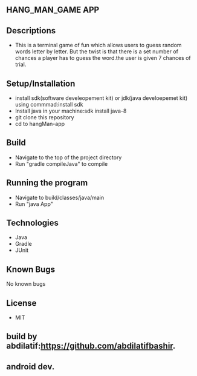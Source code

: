 ## HANG_MAN_GAME APP

## Descriptions
* This is a terminal game of fun which allows users to guess random words letter by letter. But the twist is that there is a set number of chances a player has to guess the word.the user is given 7 chances of trial.
## Setup/Installation
* install sdk(software develeopement kit) or jdk(java develoepemet kit) using commmad:install sdk
* Install java in your machine:sdk install java-8
* git clone <repository-url> this repository
* cd to hangMan-app<project directory>


## Build

* Navigate to the top of the project directory
* Run "gradle compileJava" to compile

## Running the program

* Navigate to build/classes/java/main
* Run "java App"

## Technologies
* Java
* Gradle
* JUnit

## Known Bugs

No known bugs


## License
* MIT


## build by abdilatif:https://github.com/abdilatifbashir.
## android dev.

